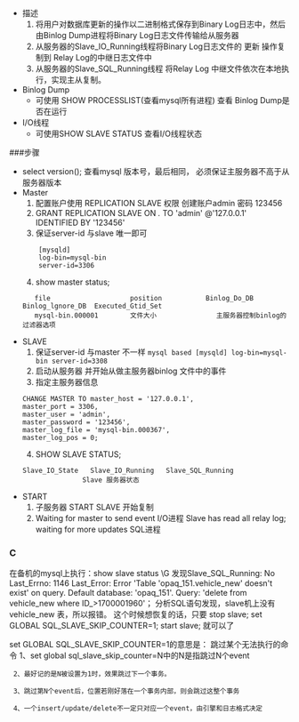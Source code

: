 + 描述
    1. 将用户对数据库更新的操作以二进制格式保存到Binary Log日志中，然后由Binlog Dump进程将Binary Log日志文件传输给从服务器
    2. 从服务器的Slave_IO_Running线程将Binary Log日志文件的 更新 操作复制到 Relay Log的中继日志文件中
    3. 从服务器的Slave_SQL_Running线程 将Relay Log 中继文件依次在本地执行，实现主从复制。
+ Binlog Dump
    + 可使用 SHOW PROCESSLIST(查看mysql所有进程) 查看 Binlog Dump是否在运行
+ I/O线程
    + 可使用SHOW SLAVE STATUS 查看I/O线程状态
    
###步骤
+ select version(); 查看mysql 版本号，最后相同， 必须保证主服务器不高于从服务器版本
+ Master
    1. 配置账户使用 REPLICATION SLAVE 权限 创建账户admin 密码 123456
    2. GRANT REPLICATION SLAVE ON *.* TO 'admin' @'127.0.0.1' IDENTIFIED BY '123456'
    3. 保证server-id 与slave 唯一即可
    ```mysql based
        [mysqld]
        log-bin=mysql-bin
        server-id=3306
    ```
    4. show master status;
     ```
        file                    position           Binlog_Do_DB     Binlog_lgnore_DB  Executed_Gtid_Set
        mysql-bin.000001        文件大小               主服务器控制binlog的过滤器选项    
    ```
+ SLAVE
    1. 保证server-id 与master 不一样
           ```mysql based
               [mysqld]
               log-bin=mysql-bin
               server-id=3308
           ```
    2. 启动从服务器 并开始从做主服务器binlog 文件中的事件
    3. 指定主服务器信息
    ```
    CHANGE MASTER TO master_host = '127.0.0.1',
    master_port = 3306,
    master_user = 'admin',
    master_password = '123456',
    master_log_file = 'mysql-bin.000367',
    master_log_pos = 0;
    ```
    4. SHOW SLAVE STATUS;
    ```
    Slave_IO_State   Slave_IO_Running   Slave_SQL_Running
                   Slave 服务器状态
   ```
+ START
    1. 子服务器 START SLAVE 开始复制
    2.  Waiting for master to send event I/O进程
        Slave has read all relay log; waiting for more updates SQL进程

### C
  在备机的mysql上执行：show slave status \G
  发现Slave_SQL_Running: No
        Last_Errno: 1146
        Last_Error: Error 'Table 'opaq_151.vehicle_new' doesn't exist' on query. Default database: 'opaq_151'. Query: 'delete from vehicle_new where ID_>1700001960'；
  分析SQL语句发现，slave机上没有 vehicle_new 表，所以报错。
  这个时候想恢复的话，只要
  stop slave;
  set GLOBAL SQL_SLAVE_SKIP_COUNTER=1;
  start slave;
  就可以了
  
  set GLOBAL SQL_SLAVE_SKIP_COUNTER=1的意思是：
   跳过某个无法执行的命令
     1、set global sql_slave_skip_counter=N中的N是指跳过N个event
  
     2、最好记的是N被设置为1时，效果跳过下一个事务。
  
     3、跳过第N个event后，位置若刚好落在一个事务内部，则会跳过这整个事务
  
     4、一个insert/update/delete不一定只对应一个event，由引擎和日志格式决定
     
     
    
    
